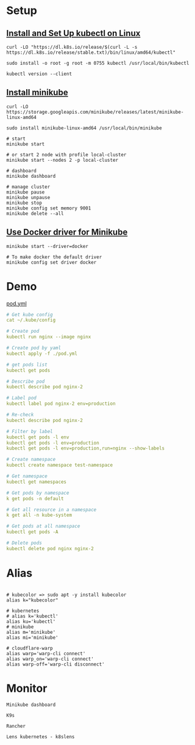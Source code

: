# Setup

## [Install and Set Up kubectl on Linux](https://kubernetes.io/docs/tasks/tools/install-kubectl-linux/)

```
curl -LO "https://dl.k8s.io/release/$(curl -L -s https://dl.k8s.io/release/stable.txt)/bin/linux/amd64/kubectl"

sudo install -o root -g root -m 0755 kubectl /usr/local/bin/kubectl

kubectl version --client
```

## [Install minikube](https://minikube.sigs.k8s.io/docs/start/)

```
curl -LO https://storage.googleapis.com/minikube/releases/latest/minikube-linux-amd64

sudo install minikube-linux-amd64 /usr/local/bin/minikube
```

```
# start
minikube start

# or start 2 node with profile local-cluster
minikube start --nodes 2 -p local-cluster

# dashboard
minikube dashboard

# manage cluster
minikube pause
minikube unpause
minikube stop
minikube config set memory 9001
minikube delete --all
```

## [Use Docker driver for Minikube](https://minikube.sigs.k8s.io/docs/drivers/docker/?utm_source=j2team&utm_medium=url_shortener&utm_campaign=f2ea6746)

```
minikube start --driver=docker

# To make docker the default driver
minikube config set driver docker
```

# Demo

[pod.yml](./pod.yml)

```yml
# Get kube config
cat ~/.kube/config

# Create pod
kubectl run nginx --image nginx

# Create pod by yaml
kubectl apply -f ./pod.yml

# get pods list
kubectl get pods

# Describe pod
kubectl describe pod nginx-2

# Label pod
kubectl label pod nginx-2 env=production

# Re-check
kubectl describe pod nginx-2

# Filter by label
kubectl get pods -l env
kubectl get pods -l env=production
kubectl get pods -l env=production,run=nginx --show-labels

# Create namespace
kubectl create namespace test-namespace

# Get namespace
kubectl get namespaces

# Get pods by namespace
k get pods -n default

# Get all resource in a namespace
k get all -n kube-system

# Get pods at all namespace
kubectl get pods -A

# Delete pods
kubectl delete pod nginx nginx-2
```

# Alias

```

# kubecolor => sudo apt -y install kubecolor
alias k="kubecolor"

# kubernetes
# alias k='kubectl'
alias ku='kubectl'
# minikube
alias m='minikube'
alias mi='minikube'

# cloudflare-warp
alias warp='warp-cli connect'
alias warp_on='warp-cli connect'
alias warp-off='warp-cli disconnect'
```

# Monitor

```
Minikube dashboard

K9s

Rancher

Lens kubernetes - k8slens
```
